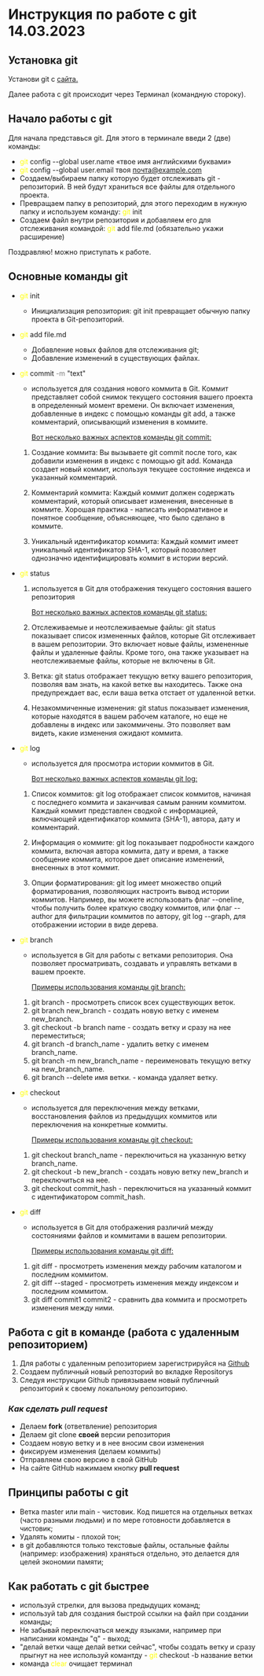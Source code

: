 # Инструкция по работе с git 14.03.2023
## Установка git

Установи git с [сайта.](https://git-scm.com/)

Далее работа с git происходит через Терминал (командную стороку). 

## Начало работы с git

Для начала представься git. Для этого в терминале введи 2 (две) команды:

* <span style="color: yellow;">git </span> config --global user.name «твое имя английскими буквами»
* <span style="color: yellow;">git </span> config --global user.email твоя почта@example.com 
* Создаем/выбираем папку которую будет отслеживать git - репозиторий. В ней будут храниться все файлы для отдельного проекта.
* Превращаем папку в репозиторий, для этого переходим в нужную папку и используем команду: <span style="color: yellow;">git </span> init
* Создаем файл внутри репозитория и добавляем его для отслеживания командой: <span style="color: yellow;">git </span> add file.md (обязательно укажи расширение)

Поздравляю! можно приступать к работе.

## Основные команды git

* <span style="color: yellow;">git </span> init 
    *    Инициализация репозитория: git init превращает обычную папку проекта в Git-репозиторий.
  

* <span style="color: yellow;">git </span> add file.md 
    * Добавление новых файлов для отслеживания git;
    * Добавление изменений в существующих файлах. 

* <span style="color: yellow;">git </span> commit  <span style="color: gray;">-m</span> "text"
    * используется для создания нового коммита в Git. Коммит представляет собой снимок текущего состояния вашего проекта в определенный момент времени. Он включает изменения, добавленные в индекс с помощью команды git add, а также комментарий, описывающий изменения в коммите.
    
        <u>Вот несколько важных аспектов команды git commit:</u>

    1. Создание коммита: Вы вызываете git commit после того, как добавили изменения в индекс с помощью git add. Команда создает новый коммит, используя текущее состояние индекса и указанный комментарий.

    2. Комментарий коммита: Каждый коммит должен содержать комментарий, который описывает изменения, внесенные в коммите. Хорошая практика - написать информативное и понятное сообщение, объясняющее, что было сделано в коммите.

    3. Уникальный идентификатор коммита: Каждый коммит имеет уникальный идентификатор SHA-1, который позволяет однозначно идентифицировать коммит в истории версий.
* <span style="color: yellow;">git </span> status
    
    1. используется в Git для отображения текущего состояния вашего репозитория
    
        <u>Вот несколько важных аспектов команды git status:</u>

    2. Отслеживаемые и неотслеживаемые файлы: git status показывает список измененных файлов, которые Git отслеживает в вашем репозитории. Это включает новые файлы, измененные файлы и удаленные файлы. Кроме того, она также указывает на неотслеживаемые файлы, которые не включены в Git.

    3. Ветка: git status отображает текущую ветку вашего репозитория, позволяя вам знать, на какой ветке вы находитесь. Также она предупреждает вас, если ваша ветка отстает от удаленной ветки.

    4. Незакоммиченные изменения: git status показывает изменения, которые находятся в вашем рабочем каталоге, но еще не добавлены в индекс или закоммичены. Это позволяет вам видеть, какие изменения ожидают коммита.

* <span style="color: yellow;">git </span> log
    * используется для просмотра истории коммитов в Git. 

    
        <u>Вот несколько важных аспектов команды git log:</u>

    1. Список коммитов: git log отображает список коммитов, начиная с последнего коммита и заканчивая самым ранним коммитом. Каждый коммит представлен сводкой с информацией, включающей идентификатор коммита (SHA-1), автора, дату и комментарий.

    2. Информация о коммите: git log показывает подробности каждого коммита, включая автора коммита, дату и время, а также сообщение коммита, которое дает описание изменений, внесенных в этот коммит.

    3. Опции форматирования: git log имеет множество опций форматирования, позволяющих настроить вывод истории коммитов. Например, вы можете использовать флаг --oneline, чтобы получить более краткую сводку коммитов, или флаг --author для фильтрации коммитов по автору, git log --graph, для отображении истории в виде дерева. 

* <span style="color: yellow;">git </span> branch

    *  используется в Git для работы с ветками репозитория. Она позволяет просматривать, создавать и управлять ветками в вашем проекте.

        <u>Примеры использования команды git branch:</u>

    1. git branch - просмотреть список всех существующих веток.
    2. git branch new_branch - создать новую ветку с именем new_branch.
    3. git checkout -b branch name - создать ветку и сразу на нее переместиться; 
    4. git branch -d branch_name - удалить ветку с именем branch_name.
    5. git branch -m new_branch_name - переименовать текущую ветку на new_branch_name.
    6. git branch --delete имя ветки. - команда удаляет ветку. 

* <span style="color: yellow;">git </span> checkout

    * используется для переключения между ветками, восстановления файлов из предыдущих коммитов или переключения на конкретные коммиты.
    
        <u>Примеры использования команды git checkout:</u>

    1. git checkout branch_name - переключиться на указанную ветку branch_name.
    2. git checkout -b new_branch - создать новую ветку new_branch и переключиться на нее.
    3. git checkout commit_hash - переключиться на указанный коммит с идентификатором commit_hash.


* <span style="color: yellow;">git </span> diff
    *  используется в Git для отображения различий между состояниями файлов и коммитами в вашем репозитории.

        <u>Примеры использования команды git diff:</u>

    1. git diff - просмотреть изменения между рабочим каталогом и последним коммитом.
    2. git diff --staged - просмотреть изменения между индексом и последним коммитом.
    3. git diff commit1 commit2 - сравнить два коммита и просмотреть изменения между ними.

## Работа с git в команде (работа с удаленным репозиторием)

1. Для работы с удаленным репозиторием зарегистрируйся на [Github](https://github.com/)
2. Создаем публичный новый репозторий во вкладке Repositorys
3. Следуя инструкции Github привязываем новый публичный репозиторий к своему локальному репозиторию.

### *Как сделать pull request*
* Делаем **fork** (ответвление) репозитория
* Делаем git clone **своей** версии репозитория
* Создаем новую ветку и в нее вносим свои изменения
* фиксируем изменения (делаем коммиты)
* Отправляем свою версию в свой GitHub
* На сайте GitHub нажимаем кнопку **pull request**


## Принципы работы с git

* Ветка master или main - чистовик. Код пишется на отдельных ветках (часто разными людьми) и по мере готовности добавляется в чистовик;
* Удалять комиты - плохой тон;
* в git добавляются только текстовые файлы, остальные файлы (например: изображения) храняться отдельно, это делается для целей экономии памяти;

## Как работать с git быстрее
* используй стрелки, для вызова предыдущих команд;
* используй tab для создания быстрой ссылки на файл при создании команды;
* Не забывай переключаться между языками, например при написании команды "q" - выход;
* "делай ветки чаще делай ветки сейчас", чтобы создать ветку и сразу прыгнут на нее используй комантду - <span style="color: yellow;">git </span> checkout -b название ветки
* команда <span style="color: yellow;">clear </span> очищает терминал